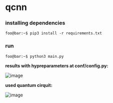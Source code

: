 # qcnn

### installing dependencies
```console
foo@bar:~$ pip3 install -r requirements.txt
```
### run
```console
foo@bar:~$ python3 main.py
```
**results with hypreparameters at conf/config.py:**

![image](https://github.com/Nikait/qcnn_practice/assets/50284221/9e992cf2-e357-467c-b16a-a95fd92c27da)


**used quantum cirquit:**

![image](https://github.com/Nikait/qcnn_practice/assets/50284221/75e931a5-265e-4842-8000-18cbd16b62b5)
